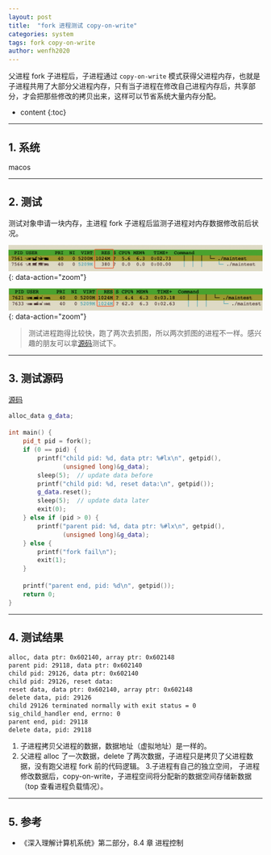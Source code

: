 ```yaml
---
layout: post
title:  "fork 进程测试 copy-on-write"
categories: system
tags: fork copy-on-write
author: wenfh2020
---
```


父进程 fork 子进程后，子进程通过 `copy-on-write` 模式获得父进程内存，也就是子进程共用了大部分父进程内存，只有当子进程在修改自己进程内存后，共享部分，才会把那些修改的拷贝出来，这样可以节省系统大量内存分配。



* content
{:toc}

---

## 1. 系统

macos

---

## 2. 测试

测试对象申请一块内存，主进程 fork 子进程后监测子进程对内存数据修改前后状况。

![子进程数据修改前](/images/2020/2020-03-11-10-09-06.png){: data-action="zoom"}

![子进程数据修改后](/images/2020/2020-03-11-10-09-21.png){: data-action="zoom"}

> 测试进程跑得比较快，跑了两次去抓图，所以两次抓图的进程不一样。感兴趣的朋友可以拿[源码](https://github.com/wenfh2020/c_test/blob/master/normal/proc.cpp)测试下。

---

## 3. 测试源码

[源码](https://github.com/wenfh2020/c_test/blob/master/normal/proc.cpp)

```cpp
alloc_data g_data;

int main() {
    pid_t pid = fork();
    if (0 == pid) {
        printf("child pid: %d, data ptr: %#lx\n", getpid(),
               (unsigned long)&g_data);
        sleep(5);  // update data before
        printf("child pid: %d, reset data:\n", getpid());
        g_data.reset();
        sleep(5);  // update data later
        exit(0);
    } else if (pid > 0) {
        printf("parent pid: %d, data ptr: %#lx\n", getpid(),
               (unsigned long)&g_data);
    } else {
        printf("fork fail\n");
        exit(1);
    }

    printf("parent end, pid: %d\n", getpid());
    return 0;
}
```

---

## 4. 测试结果

```shell
alloc, data ptr: 0x602140, array ptr: 0x602148
parent pid: 29118, data ptr: 0x602140
child pid: 29126, data ptr: 0x602140
child pid: 29126, reset data:
reset data, data ptr: 0x602140, array ptr: 0x602148
delete data, pid: 29126
child 29126 terminated normally with exit status = 0
sig_child_handler end, errno: 0
parent end, pid: 29118
delete data, pid: 29118
```

1. 子进程拷贝父进程的数据，数据地址（虚拟地址）是一样的。
2. 父进程 alloc 了一次数据，delete 了两次数据，子进程只是拷贝了父进程数据，没有跑父进程 fork 前的代码逻辑。
3.子进程有自己的独立空间， 子进程修改数据后，copy-on-write，子进程空间将分配新的数据空间存储新数据（top 查看进程负载情况）。

---

## 5. 参考

* 《深入理解计算机系统》第二部分，8.4 章 进程控制
